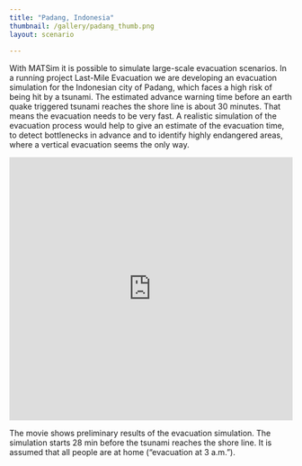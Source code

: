 ```yaml
---
title: "Padang, Indonesia"
thumbnail: /gallery/padang_thumb.png
layout: scenario
    
---
```

With MATSim it is possible to simulate large-scale evacuation scenarios. In a running project Last-Mile Evacuation we are developing an evacuation simulation for the Indonesian city of Padang, which faces a high risk of being hit by a tsunami. The estimated advance warning time before an earth quake triggered tsunami reaches the shore line is about 30 minutes. That means the evacuation needs to be very fast. A realistic simulation of the evacuation process would help to give an estimate of the evacuation time, to detect bottlenecks in advance and to identify highly endangered areas, where a vertical evacuation seems the only way. 

<iframe allowfullscreen="" frameborder="0" height="468" mozallowfullscreen="" src="https://player.vimeo.com/video/138598872" webkitallowfullscreen="" width="100%"></iframe>

The movie shows preliminary results of the evacuation simulation. The simulation starts 28 min before the tsunami reaches the shore line. It is assumed that all people are at home (“evacuation at 3 a.m.”).


